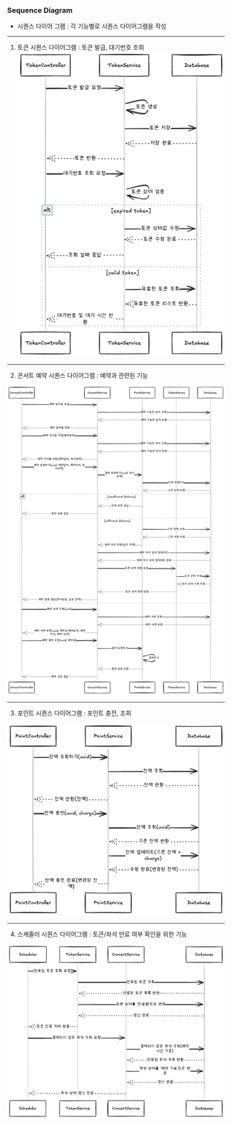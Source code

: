 ### Sequence Diagram
- 시퀀스 다이어 그램 : 각 기능별로 시퀀스 다이어그램을 작성
- ---
1. 토큰 시퀀스 다이어그램 : 토큰 발급, 대기번호 조회
![토큰 시퀀스 다이어그램](../images/sequenceDiagram/tokenSystem.png)
---
2. 콘서트 예약 시퀀스 다이어그램 : 예약과 관련된 기능

![콘서트 예약 시퀀스 다이어그램](../images/sequenceDiagram/concertSystem.png)

---
3. 포인트 시퀀스 다이어그램 : 포인트 충전, 조회

![포인트 시퀀스 다이어그램](../images/sequenceDiagram/pointSystem.png)

---
4. 스케줄러 시퀀스 다이어그램 : 토큰/좌석 만료 여부 확인을 위한 기능

![스케줄러 시퀀스 다이어그램](../images/sequenceDiagram/scheduler.png)